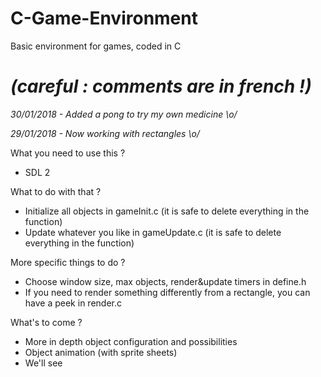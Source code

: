 # C-Game-Environment
Basic environment for games, coded in C
# *(careful : comments are in french !)*

*30/01/2018 - Added a pong to try my own medicine \o/*

*29/01/2018 - Now working with rectangles \o/*

What you need to use this ?
- SDL 2


What to do with that ?
- Initialize all objects in gameInit.c (it is safe to delete everything in the function)
- Update whatever you like in gameUpdate.c (it is safe to delete everything in the function)


More specific things to do ?
- Choose window size, max objects, render&update timers in define.h
- If you need to render something differently from a rectangle, you can have a peek in render.c


What's to come ?
- More in depth object configuration and possibilities
- Object animation (with sprite sheets)
- We'll see
